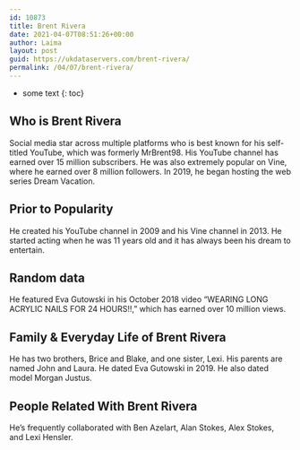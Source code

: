 ```yaml
---
id: 10873
title: Brent Rivera
date: 2021-04-07T08:51:26+00:00
author: Laima
layout: post
guid: https://ukdataservers.com/brent-rivera/
permalink: /04/07/brent-rivera/
---
```


* some text
{: toc}


## Who is Brent Rivera
                  
                  
                  
Social media star across multiple platforms who is best known for his self-titled YouTube, which was formerly MrBrent98. His YouTube channel has earned over 15 million subscribers. He was also extremely popular on Vine, where he earned over 8 million followers. In 2019, he began hosting the web series Dream Vacation.
                  
              
            
              
            
                
                
                
## Prior to Popularity
                  
                  
                  
He created his YouTube channel in 2009 and his Vine channel in 2013. He started acting when he was 11 years old and it has always been his dream to entertain. 
                  
              
            
              
            
                
                
                
## Random data
                  
                  
                  
He featured Eva Gutowski in his October 2018 video &#8220;WEARING LONG ACRYLIC NAILS FOR 24 HOURS!!,&#8221; which has earned over 10 million views. 
                  
              
            
              
            
                
                
                
## Family & Everyday Life of Brent Rivera
                  
                  
                  
He has two brothers, Brice and Blake, and one sister, Lexi. His parents are named John and Laura. He dated Eva Gutowski in 2019. He also dated model Morgan Justus.
                  
              
            
              
            
                
                
                
## People Related With Brent Rivera
                  
                  
                  
He&#8217;s frequently collaborated with Ben Azelart, Alan Stokes, Alex Stokes, and Lexi Hensler.
                  
              
            
              
            
                
              
            
              
              
            
            
              
            
          
          
          